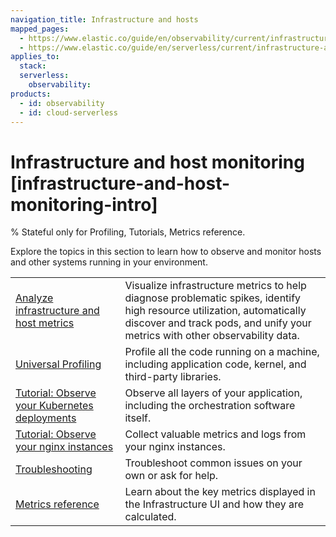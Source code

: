 ```yaml
---
navigation_title: Infrastructure and hosts
mapped_pages:
  - https://www.elastic.co/guide/en/observability/current/infrastructure-and-host-monitoring-intro.html
  - https://www.elastic.co/guide/en/serverless/current/infrastructure-and-host-monitoring-intro.html
applies_to:
  stack:
  serverless:
    observability:
products:
  - id: observability
  - id: cloud-serverless
---
```


# Infrastructure and host monitoring [infrastructure-and-host-monitoring-intro]

% Stateful only for Profiling, Tutorials, Metrics reference.

Explore the topics in this section to learn how to observe and monitor hosts and other systems running in your environment.

|     |     |
| --- | --- |
| [Analyze infrastructure and host metrics](/solutions/observability/infra-and-hosts/analyze-infrastructure-host-metrics.md) | Visualize infrastructure metrics to help diagnose problematic spikes, identify high resource utilization, automatically discover and track pods, and unify your metrics with other observability data. |
| [Universal Profiling](/solutions/observability/infra-and-hosts/universal-profiling.md) | Profile all the code running on a machine, including application code, kernel, and third-party libraries. |
| [Tutorial: Observe your Kubernetes deployments](/solutions/observability/infra-and-hosts/tutorial-observe-kubernetes-deployments.md) | Observe all layers of your application, including the orchestration software itself. |
| [Tutorial: Observe your nginx instances](/solutions/observability/infra-and-hosts/tutorial-observe-nginx-instances.md) | Collect valuable metrics and logs from your nginx instances. |
| [Troubleshooting](/troubleshoot/observability/troubleshooting-infrastructure-monitoring.md) | Troubleshoot common issues on your own or ask for help. |
| [Metrics reference](/reference/data-analysis/observability/index.md) | Learn about the key metrics displayed in the Infrastructure UI and how they are calculated. |